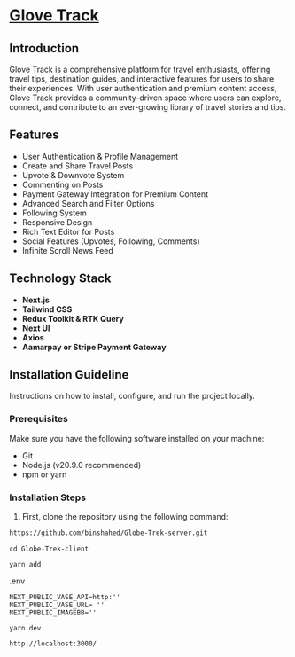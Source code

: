 #  [Glove Track](https://globe-trek-client.vercel.app/)

## Introduction

Glove Track is a comprehensive platform for travel enthusiasts, offering travel tips, destination guides, and interactive features for users to share their experiences. With user authentication and premium content access, Glove Track provides a community-driven space where users can explore, connect, and contribute to an ever-growing library of travel stories and tips.

## Features

- User Authentication & Profile Management
- Create and Share Travel Posts
- Upvote & Downvote System
- Commenting on Posts
- Payment Gateway Integration for Premium Content
- Advanced Search and Filter Options
- Following System
- Responsive Design
- Rich Text Editor for Posts
- Social Features (Upvotes, Following, Comments)
- Infinite Scroll News Feed

## Technology Stack

- **Next.js**
- **Tailwind CSS**
- **Redux Toolkit & RTK Query**
- **Next UI**
- **Axios**
- **Aamarpay or Stripe Payment Gateway**

## Installation Guideline

Instructions on how to install, configure, and run the project locally.

### Prerequisites

Make sure you have the following software installed on your machine:

* Git
* Node.js (v20.9.0 recommended)
* npm or yarn

### Installation Steps

1. First, clone the repository using the following command:

```bash
https://github.com/binshahed/Globe-Trek-server.git
```

```
cd Globe-Trek-client
```

```
yarn add
```

.env
```
NEXT_PUBLIC_VASE_API=http:''
NEXT_PUBLIC_VASE_URL= ''
NEXT_PUBLIC_IMAGEBB=''
```

```
yarn dev
```

```
http://localhost:3000/
```